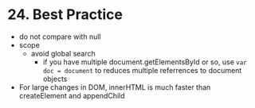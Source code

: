 # 24. Best Practice

- do not compare with null
- scope
  - avoid global search
    - if you have multiple document.getElementsById or so, use `var doc = document` to reduces multiple referrences to document objects
- For large changes in DOM, innerHTML is much faster than createElement and appendChild